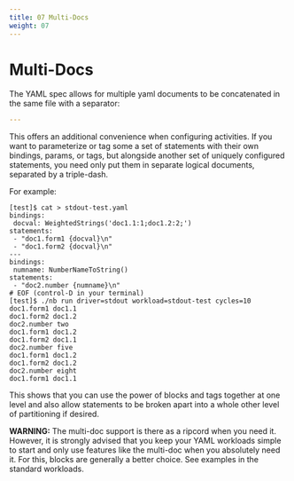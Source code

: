 ```yaml
---
title: 07 Multi-Docs
weight: 07
---
```


# Multi-Docs

The YAML spec allows for multiple yaml documents to be concatenated in the
same file with a separator:

```yaml
---
```

This offers an additional convenience when configuring activities. If you
want to parameterize or tag some a set of statements with their own
bindings, params, or tags, but alongside another set of uniquely
configured statements, you need only put them in separate logical
documents, separated by a triple-dash.

For example:

```text
[test]$ cat > stdout-test.yaml
bindings:
 docval: WeightedStrings('doc1.1:1;doc1.2:2;')
statements:
 - "doc1.form1 {docval}\n"
 - "doc1.form2 {docval}\n"
---
bindings:
 numname: NumberNameToString()
statements:
 - "doc2.number {numname}\n"
# EOF (control-D in your terminal)
[test]$ ./nb run driver=stdout workload=stdout-test cycles=10
doc1.form1 doc1.1
doc1.form2 doc1.2
doc2.number two
doc1.form1 doc1.2
doc1.form2 doc1.1
doc2.number five
doc1.form1 doc1.2
doc1.form2 doc1.2
doc2.number eight
doc1.form1 doc1.1
```

This shows that you can use the power of blocks and tags together at one
level and also allow statements to be broken apart into a whole other
level of partitioning if desired.

**WARNING:**
The multi-doc support is there as a ripcord when you need it. However, it
is strongly advised that you keep your YAML workloads simple to start and
only use features like the multi-doc when you absolutely need it. For
this, blocks are generally a better choice. See examples in the standard
workloads.
